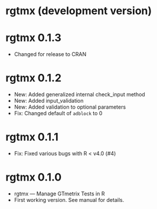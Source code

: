 # rgtmx (development version)

# rgtmx 0.1.3
* Changed for release to CRAN

# rgtmx 0.1.2

* New: Added generalized internal check_input method
* New: Added input_validation
* New: Added validation to optional parameters
* Fix: Changed default of `adblock` to 0

# rgtmx 0.1.1

* Fix: Fixed various bugs with R < v4.0 (#4)

# rgtmx 0.1.0

* rgtmx — Manage GTmetrix Tests in R
* First working version. See manual for details.
